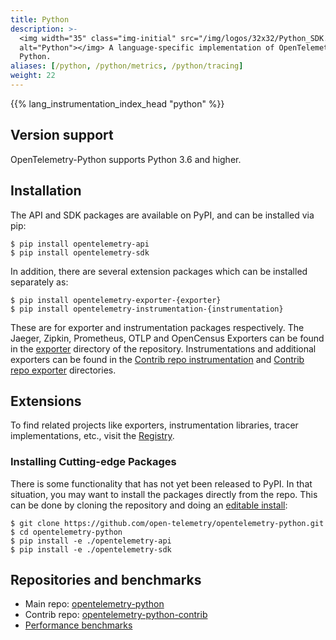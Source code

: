 ```yaml
---
title: Python
description: >-
  <img width="35" class="img-initial" src="/img/logos/32x32/Python_SDK.svg"
  alt="Python"></img> A language-specific implementation of OpenTelemetry in
  Python.
aliases: [/python, /python/metrics, /python/tracing]
weight: 22
---
```


{{% lang_instrumentation_index_head "python" %}}

## Version support

OpenTelemetry-Python supports Python 3.6 and higher.

## Installation

The API and SDK packages are available on PyPI, and can be installed via pip:

```console
$ pip install opentelemetry-api
$ pip install opentelemetry-sdk
```

In addition, there are several extension packages which can be installed
separately as:

```console
$ pip install opentelemetry-exporter-{exporter}
$ pip install opentelemetry-instrumentation-{instrumentation}
```

These are for exporter and instrumentation packages respectively. The Jaeger,
Zipkin, Prometheus, OTLP and OpenCensus Exporters can be found in the
[exporter](https://github.com/open-telemetry/opentelemetry-python/blob/main/exporter/)
directory of the repository. Instrumentations and additional exporters can be
found in the
[Contrib repo instrumentation](https://github.com/open-telemetry/opentelemetry-python-contrib/tree/main/instrumentation)
and
[Contrib repo exporter](https://github.com/open-telemetry/opentelemetry-python-contrib/tree/main/exporter)
directories.

## Extensions

To find related projects like exporters, instrumentation libraries, tracer
implementations, etc., visit the [Registry](/ecosystem/registry/?s=python).

### Installing Cutting-edge Packages

There is some functionality that has not yet been released to PyPI. In that
situation, you may want to install the packages directly from the repo. This can
be done by cloning the repository and doing an
[editable install](https://pip.pypa.io/en/stable/reference/pip_install/#editable-installs):

```console
$ git clone https://github.com/open-telemetry/opentelemetry-python.git
$ cd opentelemetry-python
$ pip install -e ./opentelemetry-api
$ pip install -e ./opentelemetry-sdk
```

## Repositories and benchmarks

- Main repo:
  [opentelemetry-python](https://github.com/open-telemetry/opentelemetry-python)
- Contrib repo: [opentelemetry-python-contrib][]
- [Performance benchmarks][]

[opentelemetry-python-contrib]:
  https://github.com/open-telemetry/opentelemetry-python-contrib
[performance benchmarks]:
  https://open-telemetry.github.io/opentelemetry-python/benchmarks/
